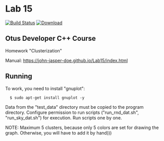 # Lab 15
[![Build Status](https://travis-ci.org/John-Jasper-Doe/Lab15.svg?branch=master)](https://travis-ci.org/John-Jasper-Doe/Lab15)
[ ![Download](https://api.bintray.com/packages/john-jasper-doe/otus-cpp/homeworks/images/download.svg?version=kkmeans) ](https://bintray.com/john-jasper-doe/otus-cpp/homeworks/kkmeans/link)


## Otus Developer C++ Course
Homework "Clusterization"

Manual: https://john-jasper-doe.github.io/Lab15/index.html


## Running
To work, you need to install "gnuplot":

      $ sudo apt-get install gnuplot -y

Data from the "test_data" directory must be copied to the program directory. Configure permission to run scripts ("run_rnd_dat.sh", "run_sky_dat.sh") for execution. Run scripts one by one.

NOTE: Maximum 5 clusters, because only 5 colors are set for drawing the graph. Otherwise, you will have to add it by hand)))

